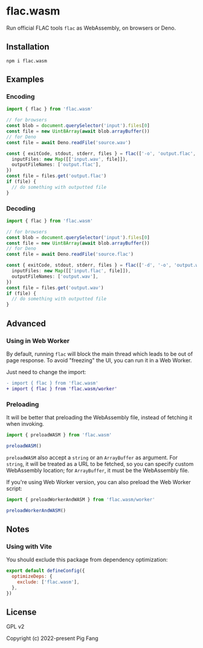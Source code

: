 # flac.wasm

Run official FLAC tools `flac` as WebAssembly, on browsers or Deno.

## Installation

```
npm i flac.wasm
```

## Examples

### Encoding

```ts
import { flac } from 'flac.wasm'

// for browsers
const blob = document.querySelector('input').files[0]
const file = new Uint8Array(await blob.arrayBuffer())
// for Deno
const file = await Deno.readFile('source.wav')

const { exitCode, stdout, stderr, files } = flac(['-o', 'output.flac', 'input.wav'], {
  inputFiles: new Map([['input.wav', file]]),
  outputFileNames: ['output.flac'],
})
const file = files.get('output.flac')
if (file) {
  // do something with outputted file
}
```

### Decoding

```ts
import { flac } from 'flac.wasm'

// for browsers
const blob = document.querySelector('input').files[0]
const file = new Uint8Array(await blob.arrayBuffer())
// for Deno
const file = await Deno.readFile('source.flac')

const { exitCode, stdout, stderr, files } = flac(['-d', '-o', 'output.wav', 'input.flac'], {
  inputFiles: new Map([['input.flac', file]]),
  outputFileNames: ['output.wav'],
})
const file = files.get('output.wav')
if (file) {
  // do something with outputted file
}
```

## Advanced

### Using in Web Worker

By default, running `flac` will block the main thread which leads to be out of page response.
To avoid "freezing" the UI, you can run it in a Web Worker.

Just need to change the import:

```diff
- import { flac } from 'flac.wasm'
+ import { flac } from 'flac.wasm/worker'
```

### Preloading

It will be better that preloading the WebAssembly file,
instead of fetching it when invoking.

```js
import { preloadWASM } from 'flac.wasm'

preloadWASM()
```

`preloadWASM` also accept a `string` or an `ArrayBuffer` as argument.
For `string`, it will be treated as a URL to be fetched, so you can specify custom WebAssembly location;
for `ArrayBuffer`, it must be the WebAssembly file.

If you're using Web Worker version, you can also preload the Web Worker script:

```js
import { preloadWorkerAndWASM } from 'flac.wasm/worker'

preloadWorkerAndWASM()
```

## Notes

### Using with Vite

You should exclude this package from dependency optimization:

```js
export default defineConfig({
  optimizeDeps: {
    exclude: ['flac.wasm'],
  },
})
```

## License

GPL v2

Copyright (c) 2022-present Pig Fang
